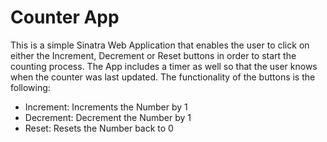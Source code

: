 # Counter App

This is a simple Sinatra Web Application that enables the user to click on either the Increment, Decrement or Reset
buttons in order to start the counting process. The App includes a timer as well so that the user knows when the counter
was last updated. The functionality of the buttons is the following:

- Increment: Increments the Number by 1
- Decrement: Decrement the Number by 1 
- Reset: Resets the Number back to 0


